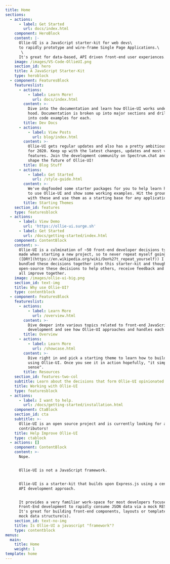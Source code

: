 ```yaml
---
title: Home
sections:
  - actions:
      - label: Get Started
        url: docs/index.html
    component: HeroBlock
    content: |-
      Ollie-UI is a JavaScript starter-kit for web devs\
      to rapidly prototype and wire-frame Single Page Applications.\
       \
      It's great for data-based, API driven front-end user experiences.
    image: /images/VS-Code-OllieUI.png
    section_id: hero
    title: A JavaScript Starter-Kit
    type: heroblock
  - component: FeaturesBlock
    featureslist:
      - actions:
          - label: Learn More!
            url: docs/index.html
        content: >-
          Dive into the documentation and learn how Ollie-UI works under the
          hood. Documentation is broken up into major sections and drills-down
          into code examples for each.
        title: Dev Docs
      - actions:
          - label: View Posts
            url: blog/index.html
        content: >-
          Ollie-UI gets regular updates and also has a pretty ambitious road-map
          for 2020. Keep up with the latest changes, updates and most voted upon
          features. Join the development community on Spectrum.chat and help
          shape the future of Ollie-UI!
        title: Blog Stuff
      - actions:
          - label: Get Started
            url: /style-guide.html
        content: >-
          We've dogfooded some starter packages for you to help learn how best
          to use Ollie-UI and show some working examples. Hit the ground running
          with these and use them as a starting base for any application!
        title: Starting Themes
    section_id: features
    type: featuresblock
  - actions:
      - label: View Demo
        url: 'https://ollie-ui.surge.sh'
      - label: Get Started
        url: /docs/getting-started/index.html
    component: ContentBlock
    content: >-
      Ollie-UI is a culmination of ~50 front-end developer decisions typically
      made when starting a new project, so to never repeat myself going forward
      ([DRY](https://en.wikipedia.org/wiki/Don%27t_repeat_yourself)) I've
      bundled these decisions together into this starter-kit and thought I'd
      open-source these decisions to help others, receive feedback and we can
      all improve together.
    image: /images/ollie-ui-big.png
    section_id: text-img
    title: Why use Ollie-UI?
    type: contentblock
  - component: FeaturesBlock
    featureslist:
      - actions:
          - label: Learn More
            url: /overview.html
        content: >-
          Dive deeper into various topics related to front-end JavaScript/SPA
          development and see how Ollie-UI approaches and handles each decision.
        title: Overview
      - actions:
          - label: Learn More
            url: /showcase.html
        content: >-
          Dive right in and pick a starting theme to learn how to build SPA's
          using Ollie-UI. Once you see it in action hopefully, "it simply makes
          sense".
        title: Resources
    section_id: features-two-col
    subtitle: Learn about the decisions that form Ollie-UI opinionated setup
    title: Working with Ollie-UI
    type: featuresblock
  - actions:
      - label: I want to help.
        url: /docs/getting-started/installation.html
    component: CtaBlock
    section_id: cta
    subtitle: >-
      Ollie-UI is an open source project and is currently looking for active
      contributors!
    title: Help Improve Ollie-UI
    type: ctablock
  - actions: []
    component: ContentBlock
    content: >-
      Nope. 


      Ollie-UI is not a JavaScript framework. 


      Ollie-UI is a starter-kit that builds upon Express.js using a centralized
      API development approach. 


      It provides a very familiar work-space for most developers focused on
      Front-End development to rapidly consume JSON data via a mock REST API.
      It's great for building front-end components, layouts or templates around
      mock data structure(s).
    section_id: text-no-img
    title: Is Ollie-UI a javascript "framework"?
    type: contentblock
menus:
  main:
    title: Home
    weight: 1
template: home
---
```


